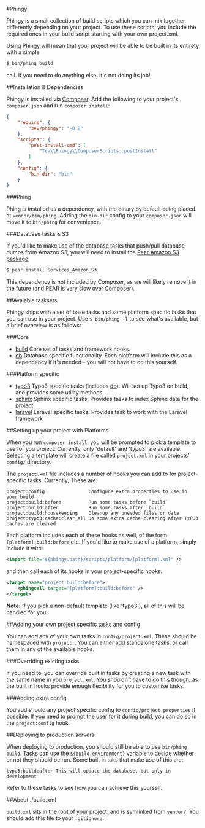 #Phingy

Phingy is a small collection of build scripts which you can mix together differently depending on your project. To use these scripts, you include the required ones in your build script starting with your own project.xml.

Using Phingy will mean that your project will be able to be built in its entirety with a simple

```sh
$ bin/phing build
```

call. If you need to do anything else, it's not doing its job!

##Installation & Dependencies

Phingy is installed via [Composer](http://getcomposer.org/). Add the following to your project's `composer.json` and run `composer install`:

```json
{
    "require": {
        "3ev/phingy": "~0.9"
    },
    "scripts": {
        "post-install-cmd": [
            "Tev\\Phingy\\ComposerScripts::postInstall"
        ]
    },
    "config": {
        "bin-dir": "bin"
    }
}
```

###Phing

Phing is installed as a dependency, with the binary by default being placed at
`vendor/bin/phing`. Adding the `bin-dir` config to your `composer.json` will
move it to `bin/phing` for convenience.

###Database tasks & S3

If you'd like to make use of the database tasks that push/pull database dumps
from Amazon S3, you will need to install the
[Pear Amazon S3 package](http://pear.php.net/package/Services_Amazon_S3/):

```sh
$ pear install Services_Amazon_S3
```

This dependency is not included by Composer, as we will likely remove it in the
future (and PEAR is very slow over Composer).

##Avaiable tasksets

Phingy ships with a set of base tasks and some platform specific tasks that you can use in your project. Use `$ bin/phing -l` to see what's available, but a brief overview is as follows:

###Core

- [build](https://github.com/3ev/phingy/blob/master/scripts/core/build.xml)
Core set of tasks and framework hooks.
- [db](https://github.com/3ev/phingy/blob/master/scripts/core/database.xml)
Database specific functionality. Each platform will include this as a dependency if it's needed - you will not have to do this yourself.

###Platform specific

- [typo3](https://github.com/3ev/phingy/blob/master/scripts/platform/typo3.xml)
Typo3 specific tasks (includes [db](https://github.com/3ev/phingy/blob/master/scripts/core/database.xml)). Will set up Typo3 on build, and provides some utility methods.
- [sphinx](https://github.com/3ev/phingy/blob/master/scripts/platform/sphinx.xml)
Sphinx specific tasks. Provides tasks to index Sphinx data for the project.
- [laravel](https://github.com/3ev/phingy/blob/master/scripts/platform/laravel.xml)
Laravel specific tasks. Provides task to work with the Laravel framework


##Setting up your project with Platforms

When you run `composer install`, you will be prompted to pick a template to use for you project. Currently, only 'default' and 'typo3' are available. Selecting a template will create a file called `project.xml` in your projects' `config/` directory.

The `project.xml` file includes a number of hooks you can add to for project-specific tasks. Currently, These are:

```
project:config                Configure extra properties to use in your build
project:build:before          Run some tasks before `build`
project:build:after           Run some tasks after `build`
project:build:housekeeping    Cleanup any uneeded files or data
project:typo3:cache:clear_all Do some extra cache clearing after TYPO3 caches are cleared
```

Each platform includes each of these hooks as well, of the form `[platform]:build:before` etc. If you'd like to make use of a platform, simply include it with:

```xml
<import file="${phingy.path}/scripts/platform/[platform].xml" />
```

and then call each of its hooks in your project-specific hooks:

```xml
<target name="project:build:before">
    <phingcall target="[platform]:build:before" />
</target>
```

**Note:** If you pick a non-default template (like 'typo3'), all of this will be handled for you.

##Adding your own project specific tasks and config

You can add any of your own tasks in `config/project.xml`. These should be namespaced with `project:`. You can either add standalone tasks, or call them in any of the available hooks.

###Overriding existing tasks

If you need to, you can override built in tasks by creating a new task with the same name in you `project.xml`. You shouldn't have to do this though, as the built in hooks provide enough flexibility for you to customise tasks.

###Adding extra config

You add should any project specific config to `config/project.properties` if possible. If you need to prompt the user for it during build, you can do so in the `project:config` hook.

##Deploying to production servers

When deploying to production, you should still be able to use `bin/phing build`. Tasks can use the `${build.environment}` variable to decide whether or not they should be run. Some built in taks that make use of this are:

```
typo3:build:after This will update the database, but only in development
```

Refer to these tasks to see how you can achieve this yourself.

##About ./build.xml

`build.xml` sits in the root of your project, and is symlinked from `vendor/`. You should add this file to your `.gitignore`.
